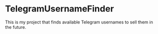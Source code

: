 # TelegramUsernameFinder
This is my project that finds available Telegram usernames to sell them in the future.
